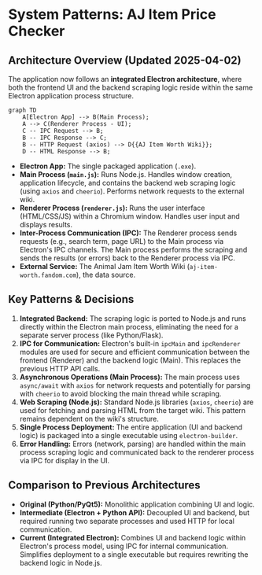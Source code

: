 # System Patterns: AJ Item Price Checker

## Architecture Overview (Updated 2025-04-02)

The application now follows an **integrated Electron architecture**, where both the frontend UI and the backend scraping logic reside within the same Electron application process structure.

```mermaid
graph TD
    A[Electron App] --> B(Main Process);
    A --> C(Renderer Process - UI);
    C -- IPC Request --> B;
    B -- IPC Response --> C;
    B -- HTTP Request (axios) --> D{{AJ Item Worth Wiki}};
    D -- HTML Response --> B;
```

*   **Electron App:** The single packaged application (`.exe`).
*   **Main Process (`main.js`):** Runs Node.js. Handles window creation, application lifecycle, and contains the backend web scraping logic (using `axios` and `cheerio`). Performs network requests to the external wiki.
*   **Renderer Process (`renderer.js`):** Runs the user interface (HTML/CSS/JS) within a Chromium window. Handles user input and displays results.
*   **Inter-Process Communication (IPC):** The Renderer process sends requests (e.g., search term, page URL) to the Main process via Electron's IPC channels. The Main process performs the scraping and sends the results (or errors) back to the Renderer process via IPC.
*   **External Service:** The Animal Jam Item Worth Wiki (`aj-item-worth.fandom.com`), the data source.

## Key Patterns & Decisions

1.  **Integrated Backend:** The scraping logic is ported to Node.js and runs directly within the Electron main process, eliminating the need for a separate server process (like Python/Flask).
2.  **IPC for Communication:** Electron's built-in `ipcMain` and `ipcRenderer` modules are used for secure and efficient communication between the frontend (Renderer) and the backend logic (Main). This replaces the previous HTTP API calls.
3.  **Asynchronous Operations (Main Process):** The main process uses `async/await` with `axios` for network requests and potentially for parsing with `cheerio` to avoid blocking the main thread while scraping.
4.  **Web Scraping (Node.js):** Standard Node.js libraries (`axios`, `cheerio`) are used for fetching and parsing HTML from the target wiki. This pattern remains dependent on the wiki's structure.
5.  **Single Process Deployment:** The entire application (UI and backend logic) is packaged into a single executable using `electron-builder`.
6.  **Error Handling:** Errors (network, parsing) are handled within the main process scraping logic and communicated back to the renderer process via IPC for display in the UI.

## Comparison to Previous Architectures

*   **Original (Python/PyQt5):** Monolithic application combining UI and logic.
*   **Intermediate (Electron + Python API):** Decoupled UI and backend, but required running two separate processes and used HTTP for local communication.
*   **Current (Integrated Electron):** Combines UI and backend logic within Electron's process model, using IPC for internal communication. Simplifies deployment to a single executable but requires rewriting the backend logic in Node.js.

